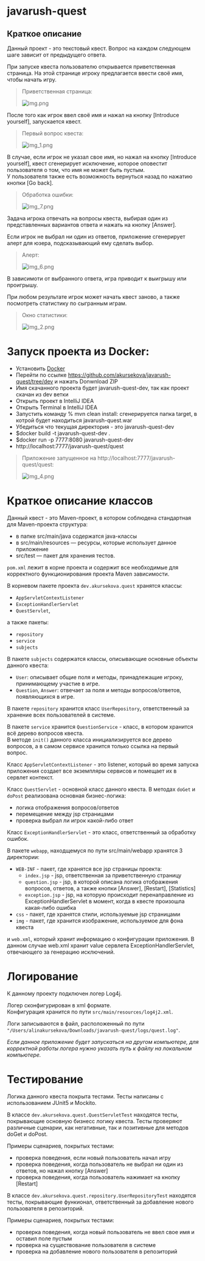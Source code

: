# javarush-quest

## Краткое описание

Данный проект - это текстовый квест. Вопрос на каждом следующем шаге зависит от предыдущего ответа.

При запуске квеста пользователю открывается приветственная страница.
На этой странице игроку предлагается ввести своё имя, чтобы начать игру.

>Приветственная страница:
>
>![img.png](img.png)

После того как игрок ввел своё имя и нажал на кнопку [Introduce yourself], запускается квест.

>Первый вопрос квеста:
>
>![img_1.png](img_1.png)

В случае, если игрок не указал свое имя, но нажал на кнопку [Introduce yourself], квест сгенерирует исключение, которое
оповестит пользователя о том, что имя не может быть пустым.  
У пользователя также есть возможность вернуться назад по нажатию кнопки [Go back]. 

>Обработка ошибки:
>
>![img_7.png](img_7.png)

Задача игрока отвечать на вопросы квеста, выбирая один из представленных вариантов ответа и нажать на кнопку [Answer].

Если игрок не выбрал ни один из ответов, приложение сгенерирует алерт для юзера, подсказывающий ему сделать выбор.

>Алерт:
>
>![img_6.png](img_6.png)

В зависимоти от выбранного ответа, игра приводит к выигрышу или проигрышу.

При любом результате игрок может начать квест заново, а также посмотреть статистику по сыгранным играм.

>Окно статистики:
>
>![img_2.png](img_2.png)

# Запуск проекта из Docker:

- Установить [Docker](https://docs.docker.com/install)
- Перейти по ссылке https://github.com/akursekova/javarush-quest/tree/dev и нажать Donwnload ZIP
- Имя скачанного проекта будет javarush-quest-dev, так как проект скачан из dev ветки
- Открыть проект в IntelliJ IDEA 
- Открыть Terminal в IntelliJ IDEA  
- Запустить команду % mvn clean install: сгенерируется папка target, в котрой будет находиться javarush-quest.war  
- Убедиться что текущая директория - это javarush-quest-dev 
- $docker build -t javarush-quest-dev .
- $docker run -p 7777:8080 javarush-quest-dev
- http://localhost:7777/javarush-quest/quest

>Приложение запущенное на http://localhost:7777/javarush-quest/quest:
>
>![img_4.png](img_4.png)

# Краткое описание классов

Данный квест - это Maven-проект, в котором соблюдена стандартная для Maven-проекта структура:
- в папке src/main/java содержатся java-классы
- в src/main/resources — ресурсы, которые использует данное приложение
- src/test — пакет для хранения тестов. 

`pom.xml` лежит в корне проекта и содержит все необходимые для корректного функционирования проекта Maven зависимости.

В корневом пакете проекта `dev.akursekova.quest` хранятся классы:
- `AppServletContextListener`
- `ExceptionHandlerServlet`
- `QuestServlet`,  

а также пакеты:
- `repository`
- `service`
- `subjects`

В пакете `subjects` содержатся классы, описывающие основные объекты данного квеста:
- `User`: описывает общие поля и методы, принадлежащие игроку, принимающему участие в игре.
- `Question`, `Answer`: отвечает за поля и методы вопросов/ответов, появляющихся в игре.

В пакете `repository` хранится класс `UserRepository`, ответственный за хранение всех пользователей в системе.

В пакете `service` хранится `QuestionService` - класс, в котором хранится всё дерево вопросов квеста.  
В методе `init()` данного класса инициализируется все дерево вопросов, а в самом сервисе хранится только ссылка на первый вопрос.

Класс `AppServletContextListener` - это listener, который во время запуска приложения создает все экземпляры сервисов и 
помещает их в сервлет контекст.

Класс `QuestServlet` - основной класс данного квеста. В методах `doGet` и `doPost` реализована основная бизнес-логика:
- логика отображения вопросов/ответов
- перемещение между jsp страницами
- проверка выбрал ли игрок какой-либо ответ

Класс `ExceptionHandlerServlet` - это класс, ответственный за обработку ошибок. 

В пакете `webapp`, находщемуся по пути src/main/webapp хранятся 3 директории:
- `WEB-INF` - пакет, где хранятся все jsp страницы проекта:
  - `index.jsp` - jsp, ответственная за приветственную страницу
  - `question.jsp` - jsp, в которой описана логика отображения вопросов, ответов, а также кнопки [Answer], [Restart], [Statistics]
  - `exception.jsp` - jsp, на которую происходит перенаправление из ExceptionHandlerServlet в момент, когда в квесте 
  произошла какая-либо ошибка
- `css` - пакет, где хранятся стили, используемые jsp страницами
- `img` - пакет, где хранится изображение, используемое для фона квеста  

и `web.xml`, который хранит информацию о конфигурации приложения. В данном случае web.xml хранит value сервлета 
ExceptionHandlerServlet, отвечающего за генерацию исключений.

# Логирование
К данному проекту подключен логер Log4j.  

Логер сконфигурирован в xml формате.  
Конфигурация хранится по пути `src/main/resources/log4j2.xml`.  

Логи записываются в файл, расположенный по пути `"/Users/alinakursekova/Downloads/javarush-quest/logs/quest.log"`.  

_Если данное приложение будет запускаться на другом компьютере, для корректной работы логера нужно указать путь к файлу на локальном компьютере._

# Тестирование
Логика данного квеста покрыта тестами. Тесты написаны с использованием JUnit5 и Mockito.

В классе `dev.akursekova.quest.QuestServletTest` находятся тесты, покрывающие основную бизнесс логику квеста.
Тесты проверяют различные сценарии, как негативные, так и позитивные для методов doGet и doPost.  

Примеры сценариев, покрытых тестами: 
- проверка поведения, если новый пользователь начал игру
- проверка поведения, когда пользователь не выбрал ни один из ответов, но нажал кнопку [Answer]
- проверка поведения, когда пользователь нажимает на кнопку [Restart] 

В классе `dev.akursekova.quest.repository.UserRepositoryTest` находятся тесты, покрывающие функионал, 
ответственный за добавление нового пользователя в репозиторий.  

Примеры сценариев, покрытых тестами: 
- проверка поведения, когда новый пользователь не ввел свое имя и оставил поле пустым
- проверка на существование пользователя в системе
- проверка на добавление нового пользователя в репозиторий




